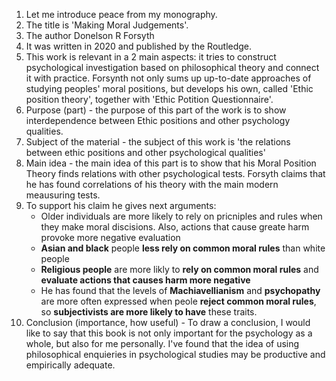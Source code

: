 1. Let me introduce peace from my monography. 
2. The title is 'Making Moral Judgements'. 
3. The author Donelson R Forsyth
4. It was written in 2020 and published by the Routledge.
5. This work is relevant in a 2 main aspects: it tries to construct psychological investigation based on philosophical theory and connect it with practice. Forsynth not only sums up up-to-date approaches of studying peoples' moral positions, but develops his own, called 'Ethic position theory', together with 'Ethic Potition Questionnaire'.
6. Purpose (part) - the purpose of this part of the work is to show interdependence between Ethic positions and other psychology qualities.
7. Subject of the material - the subject of this work is 'the relations between ethic positions and other psychological qualities'
8. Main idea - the main idea of this part is to show that his Moral Position Theory finds relations with other psychological tests. Forsyth claims that he has found correlations of his theory with the main modern meausuring tests.
9. To support his claim he gives next arguments:
    - Older individuals are more likely to rely on pricniples and rules when they make moral discisions. Also, actions that cause greate harm provoke more negative evaluation
    - **Asian and black** people **less rely on common moral rules** than white people
    - **Religious people** are more likly to **rely on common moral rules** and **evaluate actions that causes harm more negative**
    - He has found that the levels of **Machiavellianism** and **psychopathy** are more often expressed when peole **reject common moral rules**, so **subjectivists are more likely to have** these traits.
10. Conclusion (importance, how useful) - To draw a conclusion, I would like to say that this book is not only important for the psychology as a whole, but also for me personally. I've found that the idea of using philosophical enquieries in psychological studies may be productive and empirically adequate.